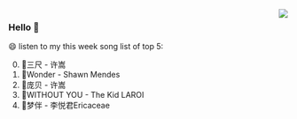 <img align="right"  src="https://github-readme-stats.vercel.app/api/top-langs/?username=kvnZero" />

### Hello 👋

😄 listen to my this week song list of top 5:

0. 🌈三尺 - 许嵩
1. 🌈Wonder - Shawn Mendes
2. 🌈庞贝 - 许嵩
3. 🌈WITHOUT YOU - The Kid LAROI
4. 🌈梦伴 - 李悦君Ericaceae

